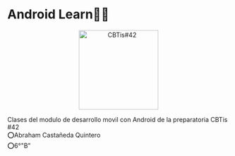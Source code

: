 # Android Learn👾🤖
<p align="center"><img width="180px" src="https://pbs.twimg.com/profile_images/3577239610/de22e09ba23793642657abd8c1075114.jpeg" alt="CBTis#42"></p>
Clases del modulo de desarrollo movil con Android de la preparatoria CBTis #42</br>
⭕Abraham Castañeda Quintero</br> ⭕6°"B"